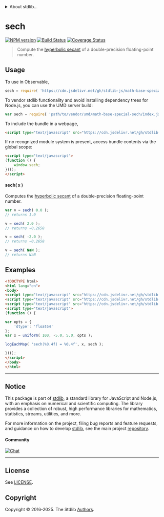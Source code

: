 <!--

@license Apache-2.0

Copyright (c) 2025 The Stdlib Authors.

Licensed under the Apache License, Version 2.0 (the "License");
you may not use this file except in compliance with the License.
You may obtain a copy of the License at

   http://www.apache.org/licenses/LICENSE-2.0

Unless required by applicable law or agreed to in writing, software
distributed under the License is distributed on an "AS IS" BASIS,
WITHOUT WARRANTIES OR CONDITIONS OF ANY KIND, either express or implied.
See the License for the specific language governing permissions and
limitations under the License.

-->


<details>
  <summary>
    About stdlib...
  </summary>
  <p>We believe in a future in which the web is a preferred environment for numerical computation. To help realize this future, we've built stdlib. stdlib is a standard library, with an emphasis on numerical and scientific computation, written in JavaScript (and C) for execution in browsers and in Node.js.</p>
  <p>The library is fully decomposable, being architected in such a way that you can swap out and mix and match APIs and functionality to cater to your exact preferences and use cases.</p>
  <p>When you use stdlib, you can be absolutely certain that you are using the most thorough, rigorous, well-written, studied, documented, tested, measured, and high-quality code out there.</p>
  <p>To join us in bringing numerical computing to the web, get started by checking us out on <a href="https://github.com/stdlib-js/stdlib">GitHub</a>, and please consider <a href="https://opencollective.com/stdlib">financially supporting stdlib</a>. We greatly appreciate your continued support!</p>
</details>

# sech

[![NPM version][npm-image]][npm-url] [![Build Status][test-image]][test-url] [![Coverage Status][coverage-image]][coverage-url] <!-- [![dependencies][dependencies-image]][dependencies-url] -->

> Compute the [hyperbolic secant][hyperbolic-functions] of a double-precision floating-point number.



<section class="usage">

## Usage

To use in Observable,

```javascript
sech = require( 'https://cdn.jsdelivr.net/gh/stdlib-js/math-base-special-sech@umd/browser.js' )
```

To vendor stdlib functionality and avoid installing dependency trees for Node.js, you can use the UMD server build:

```javascript
var sech = require( 'path/to/vendor/umd/math-base-special-sech/index.js' )
```

To include the bundle in a webpage,

```html
<script type="text/javascript" src="https://cdn.jsdelivr.net/gh/stdlib-js/math-base-special-sech@umd/browser.js"></script>
```

If no recognized module system is present, access bundle contents via the global scope:

```html
<script type="text/javascript">
(function () {
    window.sech;
})();
</script>
```

#### sech( x )

Computes the [hyperbolic secant][hyperbolic-functions] of a double-precision floating-point number.

```javascript
var v = sech( 0.0 );
// returns 1.0

v = sech( 2.0 );
// returns ~0.2658

v = sech( -2.0 );
// returns ~0.2658

v = sech( NaN );
// returns NaN
```

</section>

<!-- /.usage -->

<section class="examples">

## Examples

<!-- eslint no-undef: "error" -->

```html
<!DOCTYPE html>
<html lang="en">
<body>
<script type="text/javascript" src="https://cdn.jsdelivr.net/gh/stdlib-js/random-array-uniform@umd/browser.js"></script>
<script type="text/javascript" src="https://cdn.jsdelivr.net/gh/stdlib-js/console-log-each-map@umd/browser.js"></script>
<script type="text/javascript" src="https://cdn.jsdelivr.net/gh/stdlib-js/math-base-special-sech@umd/browser.js"></script>
<script type="text/javascript">
(function () {

var opts = {
    'dtype': 'float64'
};
var x = uniform( 100, -5.0, 5.0, opts );

logEachMap( 'sech(%0.4f) = %0.4f', x, sech );

})();
</script>
</body>
</html>
```

</section>

<!-- /.examples -->

<!-- C interface documentation. -->



<!-- Section for related `stdlib` packages. Do not manually edit this section, as it is automatically populated. -->

<section class="related">

<!-- /.related -->

<!-- Section for all links. Make sure to keep an empty line after the `section` element and another before the `/section` close. -->


<section class="main-repo" >

* * *

## Notice

This package is part of [stdlib][stdlib], a standard library for JavaScript and Node.js, with an emphasis on numerical and scientific computing. The library provides a collection of robust, high performance libraries for mathematics, statistics, streams, utilities, and more.

For more information on the project, filing bug reports and feature requests, and guidance on how to develop [stdlib][stdlib], see the main project [repository][stdlib].

#### Community

[![Chat][chat-image]][chat-url]

---

## License

See [LICENSE][stdlib-license].


## Copyright

Copyright &copy; 2016-2025. The Stdlib [Authors][stdlib-authors].

</section>

<!-- /.stdlib -->

<!-- Section for all links. Make sure to keep an empty line after the `section` element and another before the `/section` close. -->

<section class="links">

[npm-image]: http://img.shields.io/npm/v/@stdlib/math-base-special-sech.svg
[npm-url]: https://npmjs.org/package/@stdlib/math-base-special-sech

[test-image]: https://github.com/stdlib-js/math-base-special-sech/actions/workflows/test.yml/badge.svg?branch=main
[test-url]: https://github.com/stdlib-js/math-base-special-sech/actions/workflows/test.yml?query=branch:main

[coverage-image]: https://img.shields.io/codecov/c/github/stdlib-js/math-base-special-sech/main.svg
[coverage-url]: https://codecov.io/github/stdlib-js/math-base-special-sech?branch=main

<!--

[dependencies-image]: https://img.shields.io/david/stdlib-js/math-base-special-sech.svg
[dependencies-url]: https://david-dm.org/stdlib-js/math-base-special-sech/main

-->

[chat-image]: https://img.shields.io/gitter/room/stdlib-js/stdlib.svg
[chat-url]: https://app.gitter.im/#/room/#stdlib-js_stdlib:gitter.im

[stdlib]: https://github.com/stdlib-js/stdlib

[stdlib-authors]: https://github.com/stdlib-js/stdlib/graphs/contributors

[umd]: https://github.com/umdjs/umd
[es-module]: https://developer.mozilla.org/en-US/docs/Web/JavaScript/Guide/Modules

[deno-url]: https://github.com/stdlib-js/math-base-special-sech/tree/deno
[deno-readme]: https://github.com/stdlib-js/math-base-special-sech/blob/deno/README.md
[umd-url]: https://github.com/stdlib-js/math-base-special-sech/tree/umd
[umd-readme]: https://github.com/stdlib-js/math-base-special-sech/blob/umd/README.md
[esm-url]: https://github.com/stdlib-js/math-base-special-sech/tree/esm
[esm-readme]: https://github.com/stdlib-js/math-base-special-sech/blob/esm/README.md
[branches-url]: https://github.com/stdlib-js/math-base-special-sech/blob/main/branches.md

[stdlib-license]: https://raw.githubusercontent.com/stdlib-js/math-base-special-sech/main/LICENSE

[hyperbolic-functions]: https://en.wikipedia.org/wiki/Hyperbolic_functions

<!-- <related-links> -->

<!-- </related-links> -->

</section>

<!-- /.links -->
